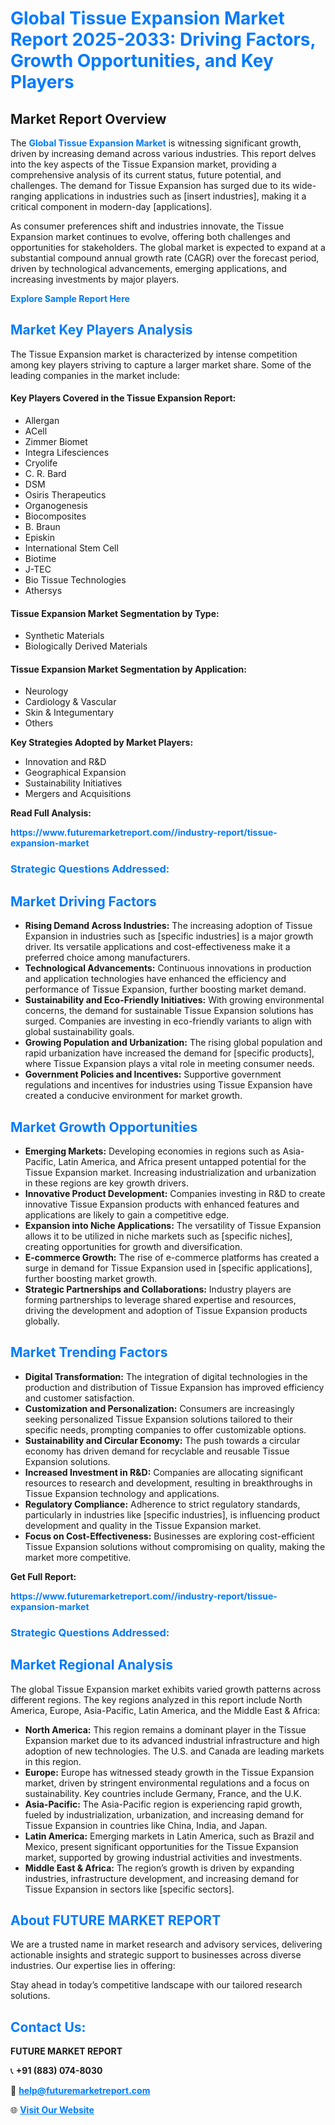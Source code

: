 <h1 style="color: #007BFF;">Global Tissue Expansion Market Report 2025-2033: Driving Factors, Growth Opportunities, and Key Players</h1>

<section id="overview">
<h2>Market Report Overview</h2>
<p>The <a href="https://www.futuremarketreport.com//industry-report/tissue-expansion-market" style="color: #007BFF; text-decoration: none;"><strong>Global Tissue Expansion Market</strong></a> is witnessing significant growth, driven by increasing demand across various industries. This report delves into the key aspects of the Tissue Expansion market, providing a comprehensive analysis of its current status, future potential, and challenges. The demand for Tissue Expansion has surged due to its wide-ranging applications in industries such as [insert industries], making it a critical component in modern-day [applications].</p>
<p>As consumer preferences shift and industries innovate, the Tissue Expansion market continues to evolve, offering both challenges and opportunities for stakeholders. The global market is expected to expand at a substantial compound annual growth rate (CAGR) over the forecast period, driven by technological advancements, emerging applications, and increasing investments by major players.</p>
</section>

<section id="overview">
<p><a href="https://www.futuremarketreport.com//request-sample/reportId=79515" style="color: #007BFF; text-decoration: none;"><strong>Explore Sample Report Here</strong></a></p>
</section>

<section id="key-players">
<h2 style="color: #007BFF;">Market Key Players Analysis</h2>
<p>The Tissue Expansion market is characterized by intense competition among key players striving to capture a larger market share. Some of the leading companies in the market include:</p>
<h4>Key Players Covered in the Tissue Expansion Report:</h4>
<ul><li>Allergan</li><li>ACell</li><li>Zimmer Biomet</li><li>Integra Lifesciences</li><li>Cryolife</li><li>C. R. Bard</li><li>DSM</li><li>Osiris Therapeutics</li><li>Organogenesis</li><li>Biocomposites</li><li>B. Braun</li><li>Episkin</li><li>International Stem Cell</li><li>Biotime</li><li>J-TEC</li><li>Bio Tissue Technologies</li><li>Athersys</li></ul>
<h4>Tissue Expansion Market Segmentation by Type:</h4>
<ul><li>Synthetic Materials</li><li>Biologically Derived Materials</li></ul>

<h4>Tissue Expansion Market Segmentation by Application:</h4>
<ul><li>Neurology</li><li>Cardiology &amp; Vascular</li><li>Skin &amp; Integumentary</li><li>Others</li></ul>
<p><strong>Key Strategies Adopted by Market Players:</strong></p>
<ul>
<li>Innovation and R&D</li>
<li>Geographical Expansion</li>
<li>Sustainability Initiatives</li>
<li>Mergers and Acquisitions</li>
</ul>
</section>

<section>
<p><strong>Read Full Analysis: </strong></p><a href="https://www.futuremarketreport.com//industry-report/tissue-expansion-market" style="color: #007BFF; text-decoration: none;"><strong>https://www.futuremarketreport.com//industry-report/tissue-expansion-market</strong></a>
<h3 style="color: #007BFF;">Strategic Questions Addressed:</h3>
</section>

<section id="driving-factors">
<h2 style="color: #007BFF;">Market Driving Factors</h2>
<ul>
<li><strong>Rising Demand Across Industries:</strong> The increasing adoption of Tissue Expansion in industries such as [specific industries] is a major growth driver. Its versatile applications and cost-effectiveness make it a preferred choice among manufacturers.</li>
<li><strong>Technological Advancements:</strong> Continuous innovations in production and application technologies have enhanced the efficiency and performance of Tissue Expansion, further boosting market demand.</li>
<li><strong>Sustainability and Eco-Friendly Initiatives:</strong> With growing environmental concerns, the demand for sustainable Tissue Expansion solutions has surged. Companies are investing in eco-friendly variants to align with global sustainability goals.</li>
<li><strong>Growing Population and Urbanization:</strong> The rising global population and rapid urbanization have increased the demand for [specific products], where Tissue Expansion plays a vital role in meeting consumer needs.</li>
<li><strong>Government Policies and Incentives:</strong> Supportive government regulations and incentives for industries using Tissue Expansion have created a conducive environment for market growth.</li>
</ul>
</section>

<section id="growth-opportunities">
<h2 style="color: #007BFF;">Market Growth Opportunities</h2>
<ul>
<li><strong>Emerging Markets:</strong> Developing economies in regions such as Asia-Pacific, Latin America, and Africa present untapped potential for the Tissue Expansion market. Increasing industrialization and urbanization in these regions are key growth drivers.</li>
<li><strong>Innovative Product Development:</strong> Companies investing in R&D to create innovative Tissue Expansion products with enhanced features and applications are likely to gain a competitive edge.</li>
<li><strong>Expansion into Niche Applications:</strong> The versatility of Tissue Expansion allows it to be utilized in niche markets such as [specific niches], creating opportunities for growth and diversification.</li>
<li><strong>E-commerce Growth:</strong> The rise of e-commerce platforms has created a surge in demand for Tissue Expansion used in [specific applications], further boosting market growth.</li>
<li><strong>Strategic Partnerships and Collaborations:</strong> Industry players are forming partnerships to leverage shared expertise and resources, driving the development and adoption of Tissue Expansion products globally.</li>
</ul>
</section>

<section id="trending-factors">
<h2 style="color: #007BFF;">Market Trending Factors</h2>
<ul>
<li><strong>Digital Transformation:</strong> The integration of digital technologies in the production and distribution of Tissue Expansion has improved efficiency and customer satisfaction.</li>
<li><strong>Customization and Personalization:</strong> Consumers are increasingly seeking personalized Tissue Expansion solutions tailored to their specific needs, prompting companies to offer customizable options.</li>
<li><strong>Sustainability and Circular Economy:</strong> The push towards a circular economy has driven demand for recyclable and reusable Tissue Expansion solutions.</li>
<li><strong>Increased Investment in R&D:</strong> Companies are allocating significant resources to research and development, resulting in breakthroughs in Tissue Expansion technology and applications.</li>
<li><strong>Regulatory Compliance:</strong> Adherence to strict regulatory standards, particularly in industries like [specific industries], is influencing product development and quality in the Tissue Expansion market.</li>
<li><strong>Focus on Cost-Effectiveness:</strong> Businesses are exploring cost-efficient Tissue Expansion solutions without compromising on quality, making the market more competitive.</li>
</ul>
</section>

<section>
<p><strong>Get Full Report: </strong></p><a href="https://www.futuremarketreport.com//industry-report/tissue-expansion-market" style="color: #007BFF; text-decoration: none;"><strong>https://www.futuremarketreport.com//industry-report/tissue-expansion-market</strong></a>
<h3 style="color: #007BFF;">Strategic Questions Addressed:</h3>
</section>


<section id="regional-analysis">
<h2 style="color: #007BFF;">Market Regional Analysis</h2>
<p>The global Tissue Expansion market exhibits varied growth patterns across different regions. The key regions analyzed in this report include North America, Europe, Asia-Pacific, Latin America, and the Middle East & Africa:</p>
<ul>
<li><strong>North America:</strong> This region remains a dominant player in the Tissue Expansion market due to its advanced industrial infrastructure and high adoption of new technologies. The U.S. and Canada are leading markets in this region.</li>
<li><strong>Europe:</strong> Europe has witnessed steady growth in the Tissue Expansion market, driven by stringent environmental regulations and a focus on sustainability. Key countries include Germany, France, and the U.K.</li>
<li><strong>Asia-Pacific:</strong> The Asia-Pacific region is experiencing rapid growth, fueled by industrialization, urbanization, and increasing demand for Tissue Expansion in countries like China, India, and Japan.</li>
<li><strong>Latin America:</strong> Emerging markets in Latin America, such as Brazil and Mexico, present significant opportunities for the Tissue Expansion market, supported by growing industrial activities and investments.</li>
<li><strong>Middle East & Africa:</strong> The region’s growth is driven by expanding industries, infrastructure development, and increasing demand for Tissue Expansion in sectors like [specific sectors].</li>
</ul>
</section>

<footer>
<h2 style="color: #007BFF;">About FUTURE MARKET REPORT</h2>
<p>We are a trusted name in market research and advisory services, delivering actionable insights and strategic support to businesses across diverse industries. Our expertise lies in offering:</p>

<p>Stay ahead in today’s competitive landscape with our tailored research solutions.</p>

<h2 style="color: #007BFF;">Contact Us:</h2>
<p><strong>FUTURE MARKET REPORT</strong></p>
<p>📞 <strong>+91 (883) 074-8030</strong></p>
<p>📧 <strong><a href="mailto:help@futuremarketreport.com" style="color: #007BFF;">help@futuremarketreport.com</a></strong></p>
<p>🌐 <strong><a href="https://www.futuremarketreport.com/" style="color: #007BFF;">Visit Our Website</a></strong></p>
</footer>
